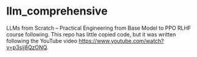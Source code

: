 # llm_comprehensive
LLMs from Scratch – Practical Engineering from Base Model to PPO RLHF course following. This repo has little copied code, but it was written following the YouTube video https://www.youtube.com/watch?v=p3sij8QzONQ.
